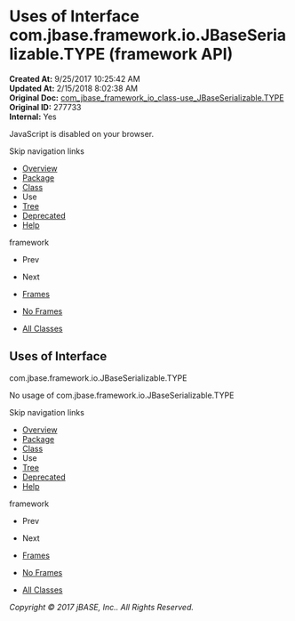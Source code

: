 # Uses of Interface com.jbase.framework.io.JBaseSerializable.TYPE (framework   API)

**Created At:** 9/25/2017 10:25:42 AM  
**Updated At:** 2/15/2018 8:02:38 AM  
**Original Doc:** [com_jbase_framework_io_class-use_JBaseSerializable.TYPE](https://docs.jbase.com/39223-class-use/com_jbase_framework_io_class-use_JBaseSerializable.TYPE)  
**Original ID:** 277733  
**Internal:** Yes  

<!--<br>    try {<br>        if (location.href.indexOf('is-external=true') == -1) {<br>            parent.document.title="Uses of Interface com.jbase.framework.io.JBaseSerializable.TYPE (framework   API)";<br>        }<br>    }<br>    catch(err) {<br>    }<br>//-->
JavaScript is disabled on your browser.

Skip navigation links

- [Overview](../../../../../overview-summary.html)
- [Package](./../../com.jbase.framework.io-%28framework---api%29)
- [Class](./../../jbaseserializable-%28framework---api%29 "interface in com.jbase.framework.io")
- Use
- [Tree](./../../com.jbase.framework.io-class-hierarchy-%28framework---api%29)
- [Deprecated](../../../../../deprecated-list.html)
- [Help](../../../../../help-doc.html)


framework <br>

- Prev
- Next


- [Frames](./../uses-of-interface-com.jbase.framework.io.jbaseserializable-%28framework---api%29)
- [No Frames](./../uses-of-interface-com.jbase.framework.io.jbaseserializable-%28framework---api%29)


- [All Classes](../../../../../allclasses-noframe.html)


<!--<br>  allClassesLink = document.getElementById("allclasses\_navbar\_top");<br>  if(window==top) {<br>    allClassesLink.style.display = "block";<br>  }<br>  else {<br>    allClassesLink.style.display = "none";<br>  }<br>  //-->

## Uses of Interface
com.jbase.framework.io.JBaseSerializable.TYPE

No usage of com.jbase.framework.io.JBaseSerializable.TYPE

Skip navigation links

- [Overview](../../../../../overview-summary.html)
- [Package](./../../com.jbase.framework.io-%28framework---api%29)
- [Class](./../../jbaseserializable-%28framework---api%29 "interface in com.jbase.framework.io")
- Use
- [Tree](./../../com.jbase.framework.io-class-hierarchy-%28framework---api%29)
- [Deprecated](../../../../../deprecated-list.html)
- [Help](../../../../../help-doc.html)


framework <br>

- Prev
- Next


- [Frames](./../uses-of-interface-com.jbase.framework.io.jbaseserializable-%28framework---api%29)
- [No Frames](./../uses-of-interface-com.jbase.framework.io.jbaseserializable-%28framework---api%29)


- [All Classes](../../../../../allclasses-noframe.html)


<!--<br>  allClassesLink = document.getElementById("allclasses\_navbar\_bottom");<br>  if(window==top) {<br>    allClassesLink.style.display = "block";<br>  }<br>  else {<br>    allClassesLink.style.display = "none";<br>  }<br>  //-->

*Copyright © 2017 jBASE, Inc.. All Rights Reserved.*
